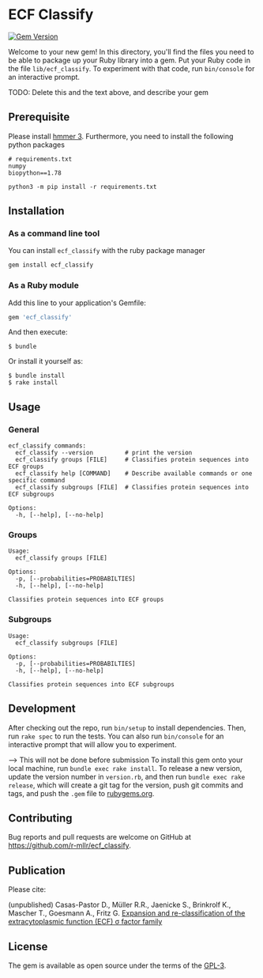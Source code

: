 # ECF Classify

[![Gem Version](https://badge.fury.io/rb/ecf_classify.svg)](https://badge.fury.io/rb/ecf_classify)

Welcome to your new gem! In this directory, you'll find the files you need to be able to package up your Ruby library into a gem. Put your Ruby code in the file `lib/ecf_classify`. To experiment with that code, run `bin/console` for an interactive prompt.

TODO: Delete this and the text above, and describe your gem

## Prerequisite

Please install [hmmer 3](http://hmmer.org/documentation.html).
Furthermore, you need to install the following python packages

```
# requirements.txt
numpy
biopython==1.78
```

`python3 -m pip install -r requirements.txt`

## Installation

### As a command line tool

You can install `ecf_classify` with the ruby package manager

```bash
gem install ecf_classify
```

### As a Ruby module

Add this line to your application's Gemfile:

```ruby
gem 'ecf_classify'
```

And then execute:

    $ bundle

Or install it yourself as:

    $ bundle install 
    $ rake install 

## Usage

### General 
```
ecf_classify commands:
  ecf_classify --version         # print the version
  ecf_classify groups [FILE]     # Classifies protein sequences into ECF groups
  ecf_classify help [COMMAND]    # Describe available commands or one specific command
  ecf_classify subgroups [FILE]  # Classifies protein sequences into ECF subgroups

Options:
  -h, [--help], [--no-help]
```

### Groups

```
Usage:
  ecf_classify groups [FILE]

Options:
  -p, [--probabilities=PROBABILTIES]
  -h, [--help], [--no-help]

Classifies protein sequences into ECF groups

```

### Subgroups

```
Usage:
  ecf_classify subgroups [FILE]

Options:
  -p, [--probabilities=PROBABILTIES]
  -h, [--help], [--no-help]

Classifies protein sequences into ECF subgroups

```

## Development

After checking out the repo, run `bin/setup` to install dependencies. Then, run `rake spec` to run the tests. You can also run `bin/console` for an interactive prompt that will allow you to experiment.

--> This will not be done before submission
To install this gem onto your local machine, run `bundle exec rake install`. To release a new version, update the version number in `version.rb`, and then run `bundle exec rake release`, which will create a git tag for the version, push git commits and tags, and push the `.gem` file to [rubygems.org](https://rubygems.org).

## Contributing

Bug reports and pull requests are welcome on GitHub at https://github.com/r-mllr/ecf_classify.

## Publication

Please cite:

(unpublished) Casas-Pastor D., Müller R.R., Jaenicke S., Brinkrolf K., Mascher T., Goesmann A., Fritz G. [Expansion and re-classification of the extracytoplasmic function (ECF) σ factor family]()

## License

The gem is available as open source under the terms of the [GPL-3](https://opensource.org/licenses/GPL-3.0).
